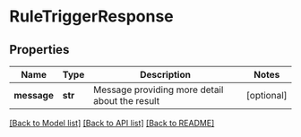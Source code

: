 # RuleTriggerResponse

## Properties
Name | Type | Description | Notes
------------ | ------------- | ------------- | -------------
**message** | **str** | Message providing more detail about the result | [optional] 

[[Back to Model list]](../README.md#documentation-for-models) [[Back to API list]](../README.md#documentation-for-api-endpoints) [[Back to README]](../README.md)

